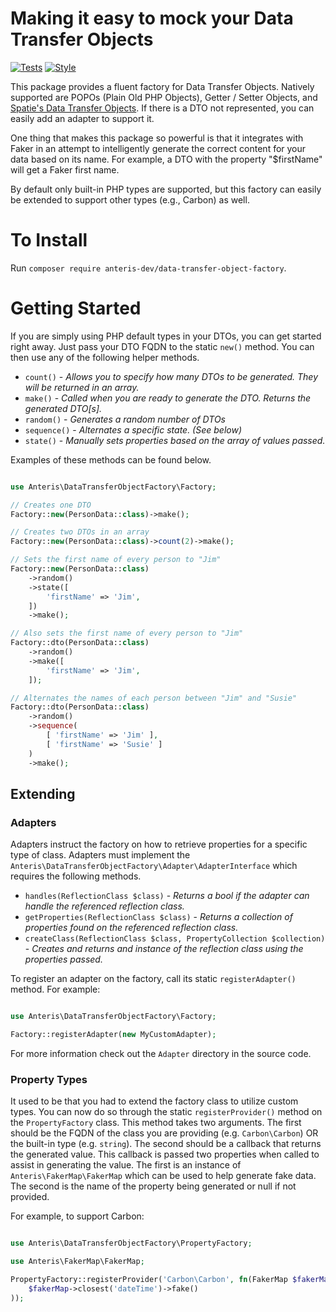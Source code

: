 # Making it easy to mock your Data Transfer Objects
[![Tests](https://github.com/Anteris-Dev/data-transfer-object-factory/workflows/Tests/badge.svg)](https://github.com/Anteris-Dev/data-transfer-object-factory/actions?query=workflow%3ATests)
[![Style](https://github.com/Anteris-Dev/data-transfer-object-factory/workflows/Style/badge.svg)](https://github.com/Anteris-Dev/data-transfer-object-factory/actions?query=workflow%3AStyle)

This package provides a fluent factory for Data Transfer Objects. Natively supported are POPOs (Plain Old PHP Objects), Getter / Setter Objects, and [Spatie's Data Transfer Objects](https://github.com/spatie/data-transfer-object). If there is a DTO not represented, you can easily add an adapter to support it.

One thing that makes this package so powerful is that it integrates with Faker in an attempt to intelligently generate the correct content for your data based on its name. For example, a DTO with the property "$firstName" will get a Faker first name.

By default only built-in PHP types are supported, but this factory can easily be extended to support other types (e.g., Carbon) as well.

# To Install
Run `composer require anteris-dev/data-transfer-object-factory`.

# Getting Started
If you are simply using PHP default types in your DTOs, you can get started right away. Just pass your DTO FQDN to the static `new()` method. You can then use any of the following helper methods.

- `count()` - _Allows you to specify how many DTOs to be generated. They will be returned in an array._
- `make()` - _Called when you are ready to generate the DTO. Returns the generated DTO[s]._
- `random()` - _Generates a random number of DTOs_
- `sequence()` - _Alternates a specific state. (See below)_
- `state()` - _Manually sets properties based on the array of values passed._

Examples of these methods can be found below.

```php

use Anteris\DataTransferObjectFactory\Factory;

// Creates one DTO
Factory::new(PersonData::class)->make();

// Creates two DTOs in an array
Factory::new(PersonData::class)->count(2)->make();

// Sets the first name of every person to "Jim"
Factory::new(PersonData::class)
    ->random()
    ->state([
        'firstName' => 'Jim',
    ])
    ->make();

// Also sets the first name of every person to "Jim"
Factory::dto(PersonData::class)
    ->random()
    ->make([
        'firstName' => 'Jim',
    ]);

// Alternates the names of each person between "Jim" and "Susie"
Factory::dto(PersonData::class)
    ->random()
    ->sequence(
        [ 'firstName' => 'Jim' ],
        [ 'firstName' => 'Susie' ]
    )
    ->make();

```

## Extending

### Adapters
Adapters instruct the factory on how to retrieve properties for a specific type of class. Adapters must implement the `Anteris\DataTransferObjectFactory\Adapter\AdapterInterface` which requires the following methods.

- `handles(ReflectionClass $class)` - _Returns a bool if the adapter can handle the referenced reflection class._
- `getProperties(ReflectionClass $class)` - _Returns a collection of properties found on the referenced reflection class._
- `createClass(ReflectionClass $class, PropertyCollection $collection)` - _Creates and returns and instance of the reflection class using the properties passed._

To register an adapter on the factory, call its static `registerAdapter()` method. For example:

```php

use Anteris\DataTransferObjectFactory\Factory;

Factory::registerAdapter(new MyCustomAdapter);

```

For more information check out the `Adapter` directory in the source code.

### Property Types

It used to be that you had to extend the factory class to utilize custom types. You can now do so through the static `registerProvider()` method on the `PropertyFactory` class. This method takes two arguments. The first should be the FQDN of the class you are providing (e.g. `Carbon\Carbon`) OR the built-in type (e.g. `string`). The second should be a callback that returns the generated value. This callback is passed two properties when called to assist in generating the value. The first is an instance of `Anteris\FakerMap\FakerMap` which can be used to help generate fake data. The second is the name of the property being generated or null if not provided.

For example, to support Carbon:

```php

use Anteris\DataTransferObjectFactory\PropertyFactory;

use Anteris\FakerMap\FakerMap;

PropertyFactory::registerProvider('Carbon\Carbon', fn(FakerMap $fakerMap) => Carbon::parse(
    $fakerMap->closest('dateTime')->fake()
));

```
